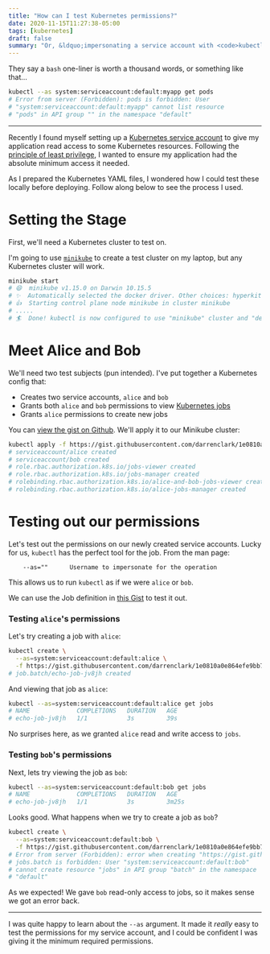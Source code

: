 ```yaml
---
title: "How can I test Kubernetes permissions?"
date: 2020-11-15T11:27:38-05:00
tags: [kubernetes]
draft: false
summary: "Or, &ldquo;impersonating a service account with <code>kubectl</code> to verify permissions are correctly configured&rdquo;"
---
```


They say a `bash` one-liner is worth a thousand words, or something like that...

```bash
kubectl --as system:serviceaccount:default:myapp get pods
# Error from server (Forbidden): pods is forbidden: User 
# "system:serviceaccount:default:myapp" cannot list resource 
# "pods" in API group "" in the namespace "default"
```

---

Recently I found myself setting up a [Kubernetes service account](https://kubernetes.io/docs/tasks/configure-pod-container/configure-service-account/) to give my application read access to some Kubernetes resources.  Following the [principle of least privilege](https://en.wikipedia.org/wiki/Principle_of_least_privilege), I wanted to ensure my application had the absolute minimum access it needed.

As I prepared the Kubernetes YAML files, I wondered how I could test these locally before deploying.  Follow along below to see the process I used.

# Setting the Stage

First, we'll need a Kubernetes cluster to test on.

I'm going to use [`minikube`](https://minikube.sigs.k8s.io/docs/start/) to create a test cluster on my laptop, but any Kubernetes cluster will work.

```sh
minikube start
# 😄  minikube v1.15.0 on Darwin 10.15.5
# ✨  Automatically selected the docker driver. Other choices: hyperkit, virtualbox
# 👍  Starting control plane node minikube in cluster minikube
# .....
# 🏄  Done! kubectl is now configured to use "minikube" cluster and "default" namespace by default
```


# Meet Alice and Bob

We'll need two test subjects (pun intended).  I've put together a Kubernetes config that:

- Creates two service accounts, `alice` and `bob`
- Grants both `alice` and `bob` permissions to view [Kubernetes jobs](https://kubernetes.io/docs/concepts/workloads/controllers/job/)
- Grants `alice` permissions to create new jobs

You can [view the gist on Github](https://gist.github.com/darrenclark/1e0810a0e864efe9bb712d3d0dd991c7#file-service-accounts-and-permissions-yaml).  We'll apply it to our Minikube cluster:

```sh
kubectl apply -f https://gist.githubusercontent.com/darrenclark/1e0810a0e864efe9bb712d3d0dd991c7/raw/83458fdf93c3aea1be292506e28a26c73e68e9db/service-accounts-and-permissions.yaml
# serviceaccount/alice created
# serviceaccount/bob created
# role.rbac.authorization.k8s.io/jobs-viewer created
# role.rbac.authorization.k8s.io/jobs-manager created
# rolebinding.rbac.authorization.k8s.io/alice-and-bob-jobs-viewer created
# rolebinding.rbac.authorization.k8s.io/alice-jobs-manager created
```

# Testing out our permissions

Let's test out the permissions on our newly created service accounts.  Lucky for us, `kubectl` has the perfect tool for the job.  From the man page:

```
    --as=""      Username to impersonate for the operation
```

This allows us to run `kubectl` as if we were `alice` or `bob`.

We can use the Job definition in [this Gist](https://gist.github.com/darrenclark/1e0810a0e864efe9bb712d3d0dd991c7#file-job-yaml) to test it out.

### Testing `alice`'s permissions

Let's try creating a job with `alice`:

```sh
kubectl create \
  --as=system:serviceaccount:default:alice \
  -f https://gist.githubusercontent.com/darrenclark/1e0810a0e864efe9bb712d3d0dd991c7/raw/83458fdf93c3aea1be292506e28a26c73e68e9db/job.yaml
# job.batch/echo-job-jv8jh created
```

And viewing that job as `alice`:

```sh
kubectl --as=system:serviceaccount:default:alice get jobs
# NAME             COMPLETIONS   DURATION   AGE
# echo-job-jv8jh   1/1           3s         39s
```

No surprises here, as we granted `alice` read and write access to `jobs`.

### Testing `bob`'s permissions

Next, lets try viewing the job as `bob`:

```sh
kubectl --as=system:serviceaccount:default:bob get jobs
# NAME             COMPLETIONS   DURATION   AGE
# echo-job-jv8jh   1/1           3s         3m25s
```

Looks good.  What happens when we try to create a job as `bob`?

```sh
kubectl create \
  --as=system:serviceaccount:default:bob \
  -f https://gist.githubusercontent.com/darrenclark/1e0810a0e864efe9bb712d3d0dd991c7/raw/83458fdf93c3aea1be292506e28a26c73e68e9db/job.yaml
# Error from server (Forbidden): error when creating "https://gist.githubusercontent.com/darrenclark/1e0810a0e864efe9bb712d3d0dd991c7/raw/83458fdf93c3aea1be292506e28a26c73e68e9db/job.yaml":
# jobs.batch is forbidden: User "system:serviceaccount:default:bob" 
# cannot create resource "jobs" in API group "batch" in the namespace
# "default"
```

As we expected!  We gave `bob` read-only access to jobs, so it makes sense we got an error back.

---

I was quite happy to learn about the `--as` argument.  It made it _really_ easy to test the permissions for my service account, and I could be confident I was giving it the minimum required permissions.

